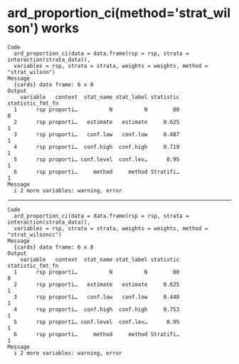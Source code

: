 # ard_proportion_ci(method='strat_wilson') works

    Code
      ard_proportion_ci(data = data.frame(rsp = rsp, strata = interaction(strata_data)),
      variables = rsp, strata = strata, weights = weights, method = "strat_wilson")
    Message
      {cards} data frame: 6 x 8
    Output
        variable   context  stat_name stat_label statistic statistic_fmt_fn
      1      rsp proporti…          N          N        80                0
      2      rsp proporti…   estimate   estimate     0.625                1
      3      rsp proporti…   conf.low   conf.low     0.487                1
      4      rsp proporti…  conf.high  conf.high     0.719                1
      5      rsp proporti… conf.level  conf.lev…      0.95                1
      6      rsp proporti…     method     method Stratifi…                1
    Message
      i 2 more variables: warning, error

---

    Code
      ard_proportion_ci(data = data.frame(rsp = rsp, strata = interaction(strata_data)),
      variables = rsp, strata = strata, weights = weights, method = "strat_wilsoncc")
    Message
      {cards} data frame: 6 x 8
    Output
        variable   context  stat_name stat_label statistic statistic_fmt_fn
      1      rsp proporti…          N          N        80                0
      2      rsp proporti…   estimate   estimate     0.625                1
      3      rsp proporti…   conf.low   conf.low     0.448                1
      4      rsp proporti…  conf.high  conf.high     0.753                1
      5      rsp proporti… conf.level  conf.lev…      0.95                1
      6      rsp proporti…     method     method Stratifi…                1
    Message
      i 2 more variables: warning, error

